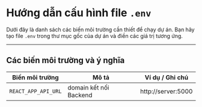 # Hướng dẫn cấu hình file `.env`

Dưới đây là danh sách các biến môi trường cần thiết để chạy dự án. Bạn hãy tạo file `.env` trong thư mục gốc của dự án và điền các giá trị tương ứng.

---

## Các biến môi trường và ý nghĩa

| Biến môi trường        | Mô tả                  | Ví dụ / Ghi chú       |
|-----------------------|------------------------|-----------------------|
| `REACT_APP_API_URL`             | domain kết nối Backend | http://server:5000 |
